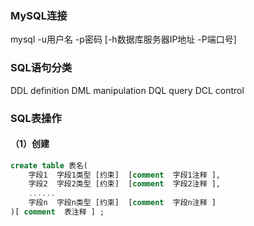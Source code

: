 ### MySQL连接

mysql -u用户名 -p密码 [-h数据库服务器IP地址 -P端口号]

### SQL语句分类
DDL definition
DML manipulation
DQL query
DCL control

### SQL表操作

#### （1）创建

```sql
create table 表名(
	字段1  字段1类型 [约束]  [comment  字段1注释 ],
	字段2  字段2类型 [约束]  [comment  字段2注释 ],
	......
	字段n  字段n类型 [约束]  [comment  字段n注释 ] 
)[ comment  表注释 ] ;
```

